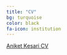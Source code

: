 ```yaml
---
title: "CV"
bg: turquoise
color: black
fa-icon: institution
---
```


[Aniket Kesari CV](https://github.com/Akesari12/Akesari12.github.io/raw/master/img/Aniket%20Kesari%20CV.pdf)
